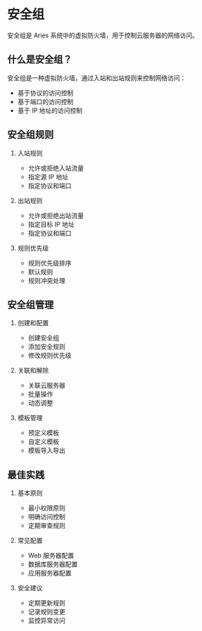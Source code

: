 # 安全组

安全组是 Aries 系统中的虚拟防火墙，用于控制云服务器的网络访问。

## 什么是安全组？

安全组是一种虚拟防火墙，通过入站和出站规则来控制网络访问：
- 基于协议的访问控制
- 基于端口的访问控制
- 基于 IP 地址的访问控制

## 安全组规则

1. 入站规则
   - 允许或拒绝入站流量
   - 指定源 IP 地址
   - 指定协议和端口

2. 出站规则
   - 允许或拒绝出站流量
   - 指定目标 IP 地址
   - 指定协议和端口

3. 规则优先级
   - 规则优先级排序
   - 默认规则
   - 规则冲突处理

## 安全组管理

1. 创建和配置
   - 创建安全组
   - 添加安全规则
   - 修改规则优先级

2. 关联和解除
   - 关联云服务器
   - 批量操作
   - 动态调整

3. 模板管理
   - 预定义模板
   - 自定义模板
   - 模板导入导出

## 最佳实践

1. 基本原则
   - 最小权限原则
   - 明确访问控制
   - 定期审查规则

2. 常见配置
   - Web 服务器配置
   - 数据库服务器配置
   - 应用服务器配置

3. 安全建议
   - 定期更新规则
   - 记录规则变更
   - 监控异常访问 